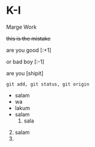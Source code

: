 # K-I
Marge Work

~~this is the mistake~~

are you good [:+1]

or bad boy [:-1]

are you [shipit]

```
git add, git status, git origin 
```
* salam
* wa
* lakum
* salam
  1. sala
2. salam
3. 